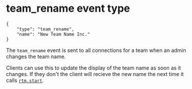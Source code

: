 # team_rename event type

	{
		"type": "team_rename",
		"name": "New Team Name Inc."
	}

The `team_rename` event is sent to all connections for a team when an admin
changes the team name.

Clients can use this to update the display of the team name as soon as it
changes. If they don't the client will recieve the new name the next time it
calls [`rtm.start`](/methods/rtm.start).
